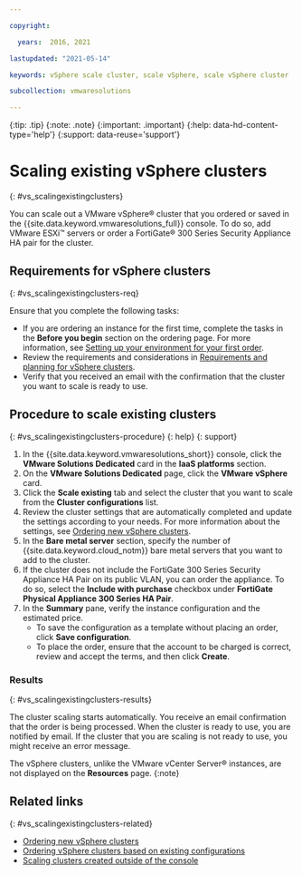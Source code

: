 ```yaml
---

copyright:

  years:  2016, 2021

lastupdated: "2021-05-14"

keywords: vSphere scale cluster, scale vSphere, scale vSphere cluster

subcollection: vmwaresolutions

---
```


{:tip: .tip}
{:note: .note}
{:important: .important}
{:help: data-hd-content-type='help'}
{:support: data-reuse='support'}

# Scaling existing vSphere clusters
{: #vs_scalingexistingclusters}

You can scale out a VMware vSphere® cluster that you ordered or saved in the {{site.data.keyword.vmwaresolutions_full}} console. To do so, add VMware ESXi™ servers or order a FortiGate® 300 Series Security Appliance HA pair for the cluster.

## Requirements for vSphere clusters
{: #vs_scalingexistingclusters-req}

Ensure that you complete the following tasks:
* If you are ordering an instance for the first time, complete the tasks in the **Before you begin** section on the ordering page. For more information, see [Setting up your environment for your first order](/docs/vmwaresolutions?topic=vmwaresolutions-completing_checklist).
*  Review the requirements and considerations in [Requirements and planning for vSphere clusters](/docs/vmwaresolutions?topic=vmwaresolutions-vs_planning).
*  Verify that you received an email with the confirmation that the cluster you want to scale is ready to use.

## Procedure to scale existing clusters
{: #vs_scalingexistingclusters-procedure}
{: help}
{: support}

1. In the {{site.data.keyword.vmwaresolutions_short}} console, click the **VMware Solutions Dedicated** card in the **IaaS platforms** section.
2. On the **VMware Solutions Dedicated** page, click the **VMware vSphere** card.
3. Click the **Scale existing** tab and select the cluster that you want to scale from the **Cluster configurations** list.
4. Review the cluster settings that are automatically completed and update the settings according to your needs. For more information about the settings, see [Ordering new vSphere clusters](/docs/vmwaresolutions?topic=vmwaresolutions-vs_orderinginstances).
5. In the **Bare metal server** section, specify the number of {{site.data.keyword.cloud_notm}} bare metal servers that you want to add to the cluster.
6. If the cluster does not include the FortiGate 300 Series Security Appliance HA Pair on its public VLAN, you can order the appliance. To do so, select the **Include with purchase** checkbox under **FortiGate Physical Appliance 300 Series HA Pair**.
7. In the **Summary** pane, verify the instance configuration and the estimated price.
   * To save the configuration as a template without placing an order, click **Save configuration**.
   * To place the order, ensure that the account to be charged is correct, review and accept the terms, and then click **Create**.

### Results
{: #vs_scalingexistingclusters-results}

The cluster scaling starts automatically. You receive an email confirmation that the order is being processed. When the cluster is ready to use, you are notified by email. If the cluster that you are scaling is not ready to use, you might receive an error message.

The vSphere clusters, unlike the VMware vCenter Server® instances, are not displayed on the **Resources** page.
{:note}

## Related links
{: #vs_scalingexistingclusters-related}

* [Ordering new vSphere clusters](/docs/vmwaresolutions?topic=vmwaresolutions-vs_orderinginstances)
* [Ordering vSphere clusters based on existing configurations](/docs/vmwaresolutions?topic=vmwaresolutions-vs_orderingbasedonexistingconfig)
* [Scaling clusters created outside of the console](/docs/vmwaresolutions?topic=vmwaresolutions-vs_orderingforclustersoutside)

